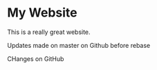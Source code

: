 # My Website

This is a really great website.

Updates made on master on Github before rebase

CHanges on GitHub
